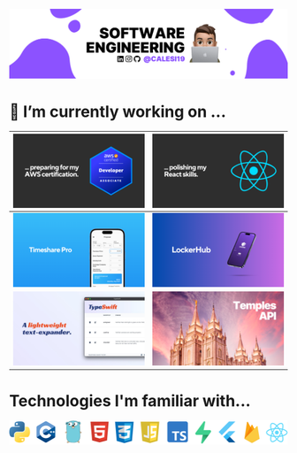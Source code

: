 [!["Banner with Carlos Profile"](docs/banner.png)](https://carloslespin.com/)

# 🔭 I’m currently working on ...

| ![Technologies](docs/aws.png)                                                                                                                              | ![Technologies](docs/react.png)                                                                                                        |
| ----------------------------------------------------------------------------------------------------------------------------------------------------- | --------------------------------------------------------------------------------------------------------------------------------- |
| [!["Timeshare Pro"](https://github.com/Calesi19/Timeshare-Pro-App/blob/main/docs/banner.png?raw=true)](https://github.com/Calesi19/Timeshare-Pro-App) | [!["LockerHub"](https://github.com/Calesi19/LockerHub/blob/main/docs/banner.png?raw=true)](https://github.com/Calesi19/LockerHub) |
| [!["TypeSwift"](https://github.com/Calesi19/TypeSwift/blob/main/docs/banner.png?raw=true)](https://github.com/Calesi19/TypeSwift)                                                                                | [!["Temples API"](https://github.com/Calesi19/Temples/blob/main/docs/banner.png?raw=true)](https://github.com/Calesi19/Temples)   |

# Technologies I'm familiar with...

![Technologies](https://github.com/Calesi19/Calesi19/blob/main/docs/logos.png?raw=true)

